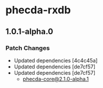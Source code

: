 # phecda-rxdb

## 1.0.1-alpha.0

### Patch Changes

- Updated dependencies [4c4c45a]
- Updated dependencies [de7cf57]
- Updated dependencies [de7cf57]
  - phecda-core@2.1.0-alpha.1
